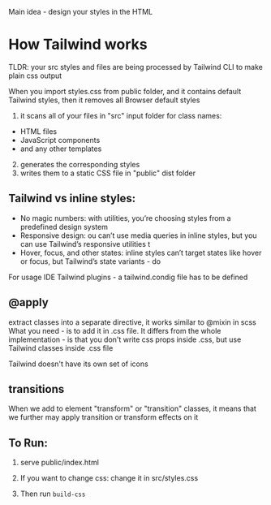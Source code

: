 Main idea - design your styles in the HTML

# How Tailwind works
TLDR: your src styles and files are being processed by Tailwind CLI to make plain css output

When you import styles.css from public folder, and it contains default Tailwind styles,
then it removes all Browser default styles

1. it scans all of your files in "src" input folder for class names:
- HTML files
- JavaScript components
- and any other templates 
2. generates the corresponding styles
3. writes them to a static CSS file in "public" dist folder

## Tailwind vs inline styles:
- No magic numbers: with utilities, you’re choosing styles from a predefined design system
- Responsive design: ou can’t use media queries in inline styles, but you can use Tailwind’s responsive utilities t
- Hover, focus, and other states: inline styles can’t target states like hover or focus, but Tailwind’s state variants - do 


For usage IDE Tailwind plugins - a tailwind.condig file has to be defined

## @apply
extract classes into a separate directive, it works similar to @mixin in scss
What you need - is to add it in .css file. 
It differs from the whole implementation - is that you don't write css props inside .css, but use Tailwind classes inside .css file


Tailwind doesn't have its own set of icons

## transitions
When we add to element "transform" or "transition" classes, it means that we further may apply transition or transform effects on it


## To Run:
1. serve public/index.html

2. If you want to change css: change it in src/styles.css
3. Then run `build-css`
